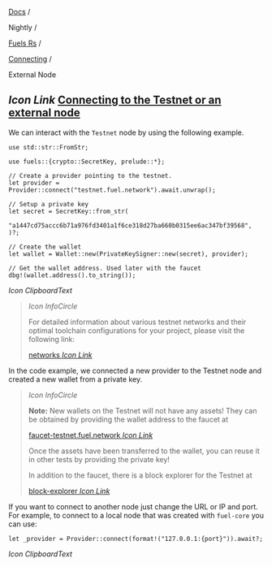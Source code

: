 [Docs](https://docs.fuel.network/) /

Nightly  /

[Fuels Rs](https://docs.fuel.network/docs/nightly/fuels-rs/) /

[Connecting](https://docs.fuel.network/docs/nightly/fuels-rs/connecting/) /

External Node

## _Icon Link_ [Connecting to the Testnet or an external node](https://docs.fuel.network/docs/nightly/fuels-rs/connecting/external-node/\#connecting-to-the-testnet-or-an-external-node)

We can interact with the `Testnet` node by using the following example.

```fuel_Box fuel_Box-idXKMmm-css
use std::str::FromStr;

use fuels::{crypto::SecretKey, prelude::*};

// Create a provider pointing to the testnet.
let provider = Provider::connect("testnet.fuel.network").await.unwrap();

// Setup a private key
let secret = SecretKey::from_str(
    "a1447cd75accc6b71a976fd3401a1f6ce318d27ba660b0315ee6ac347bf39568",
)?;

// Create the wallet
let wallet = Wallet::new(PrivateKeySigner::new(secret), provider);

// Get the wallet address. Used later with the faucet
dbg!(wallet.address().to_string());
```

_Icon ClipboardText_

> _Icon InfoCircle_
>
> For detailed information about various testnet networks and their optimal toolchain configurations for your project, please visit the following link:
>
> [networks _Icon Link_](https://fuelbook.fuel.network/master/networks/networks.html)

In the code example, we connected a new provider to the Testnet node and created a new wallet from a private key.

> _Icon InfoCircle_
>
> **Note:** New wallets on the Testnet will not have any assets! They can be obtained by providing the wallet address to the faucet at
>
> [faucet-testnet.fuel.network _Icon Link_](https://faucet-testnet.fuel.network/)
>
> Once the assets have been transferred to the wallet, you can reuse it in other tests by providing the private key!
>
> In addition to the faucet, there is a block explorer for the Testnet at
>
> [block-explorer _Icon Link_](https://fuellabs.github.io/block-explorer-v2)

If you want to connect to another node just change the URL or IP and port. For example, to connect to a local node that was created with `fuel-core` you can use:

```fuel_Box fuel_Box-idXKMmm-css
let _provider = Provider::connect(format!("127.0.0.1:{port}")).await?;
```

_Icon ClipboardText_